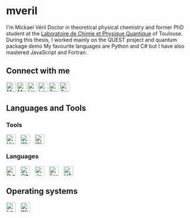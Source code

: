 # mveril
I'm Mickael Véril Doctor in theoretical physical chemistry and former PhD student at the [Laboratoire de Chimie et Physique Quantique](https://www.lcpq.ups-tlse.fr/) of Toulouse. During this thesis, I worked mainly on the QUEST project and quantum package demo
My favourite languages are Python and C# but I have also mastered JavaScript and Fortran.

## Connect with me
<!-- Website-->
[<img align="left" width="26px" src="https://raw.githubusercontent.com/Rush/Font-Awesome-SVG-PNG/master/black/svg/link.svg" alt='My website' title='My website' />](https://mveril.github.io#gh-light-mode-only)
[<img align="left" width="26px" src="https://raw.githubusercontent.com/Rush/Font-Awesome-SVG-PNG/master/white/svg/link.svg" alt='My website' title='My website' />](https://mveril.github.io#gh-dark-mode-only)
<!--LinkedIn-->
[<img align="left" width="26px" src="https://raw.githubusercontent.com/Rush/Font-Awesome-SVG-PNG/master/black/svg/linkedin.svg" alt='LinkedIn' title='LinkedIn' />](https://www.linkedin.com/in/micka%C3%ABl-v%C3%A9ril-698609ab/#gh-light-mode-only)
[<img align="left" width="26px" src="https://raw.githubusercontent.com/Rush/Font-Awesome-SVG-PNG/master/white/svg/linkedin.svg" alt='LinkedIn' title='LinkedIn' />](https://www.linkedin.com/in/micka%C3%ABl-v%C3%A9ril-698609ab/#gh-dark-mode-only)

<!--Twitter-->
[<img width="26px" src="https://raw.githubusercontent.com/Rush/Font-Awesome-SVG-PNG/master/black/svg/twitter.svg" alt='Twitter' title='Twitter' />](https://www.twitter.com/MikaVeril/#gh-light-mode-only)
[<img width="26px" src="https://raw.githubusercontent.com/Rush/Font-Awesome-SVG-PNG/master/white/svg/twitter.svg" alt='Twitter' title='Twitter' />](https://www.twitter.com/MikaVeril/#gh-dark-mode-only)

## Languages and Tools

### Tools

[<img align="left" alt="Visual Studio Code" width="26px" src="https://cdn.jsdelivr.net/gh/devicons/devicon/icons/vscode/vscode-original.svg" style="padding-right:10px;" title="Visual Studio Code" />](https://code.visualstudio.com/)
[<img align="left" alt="Windows Terminal" width="26px" src="https://cdn.jsdelivr.net/gh/microsoft/terminal/res/terminal/Terminal.svg" style="padding-right:10px;" title="Windows Terminal" />](https://aka.ms/terminal)
[<img alt="Windows Terminal" width="26px" src="https://cdn.jsdelivr.net/gh/devicons/devicon/icons/docker/docker-original.svg" style="padding-right:10px;" />](https://docker.com)

### Languages

[<img align="left" alt="Python" width="26px" src="https://cdn.jsdelivr.net/gh/devicons/devicon/icons/python/python-original.svg" style="padding-right:10px;" title="Python"/>](https://python.org)
[<img align="left" alt="C#" width="26px" src="https://cdn.jsdelivr.net/gh/devicons/devicon/icons/csharp/csharp-original.svg" style="padding-right:10px;" title="C#" />](https://docs.microsoft.com/dotnet/csharp/)
[<img align="left" alt="JavaScript" width="26px" src="https://cdn.jsdelivr.net/gh/devicons/devicon/icons/javascript/javascript-original.svg" style="padding-right:10px;" title="JavaScript" />](https://developer.mozilla.org/docs/Web/JavaScript)
[<img alt="HTML5" width="26px" src="https://cdn.jsdelivr.net/gh/devicons/devicon/icons/html5/html5-original.svg" style="padding-right:10px;" />](https://developer.mozilla.org/fr/docs/Web/html5)
[<img align="left"  alt="Fortran" width="26px"
src="https://cdn.jsdelivr.net/gh/fortran-lang/fortran-lang.org/assets/img/fortran-logo.svg" style="padding-right:10px;" title="Fortran"/>](https://fortran-lang.org)

## Operating systems

[<img align="left" alt="Linux" width="26px" src="https://cdn.jsdelivr.net/gh/devicons/devicon/icons/linux/linux-original.svg" style="padding-right:10px;" title="Linux"/>](https://www.linux.org)
[<img align="left" alt="Windows 11" width="26px" src="https://cdn.jsdelivr.net/gh/railwayapp/devicons/static/i/w11.svg" style="padding-right:10px;" title="Windows 11"/>](https://www.microsoft.com/windows/windows-11)



<!--
**mveril/mveril** is a ✨ _special_ ✨ repository because its `README.md` (this file) appears on your GitHub profile.

Here are some ideas to get you started:

- 🔭 I’m currently working on ...
- 🌱 I’m currently learning ...
- 👯 I’m looking to collaborate on ...
- 🤔 I’m looking for help with ...
- 💬 Ask me about ...
- 📫 How to reach me: ...
- 😄 Pronouns: ...
- ⚡ Fun fact: ...
-->
